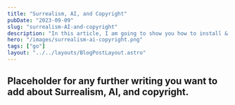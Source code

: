 ```yaml
---
title: "Surrealism, AI, and Copyright"
pubDate: "2023-09-09"
slug: "surrealism-AI-and-copyright"
description: "In this article, I am going to show you how to install & setup Go (Golang) on Mac and also setup/configure VS Code for writing Go (Golang) code."
hero: "/images/surrealism-ai-copyright.png"
tags: ["go"]
layout: "../../layouts/BlogPostLayout.astro"
---
```


## Placeholder for any further writing you want to add about Surrealism, AI, and copyright.